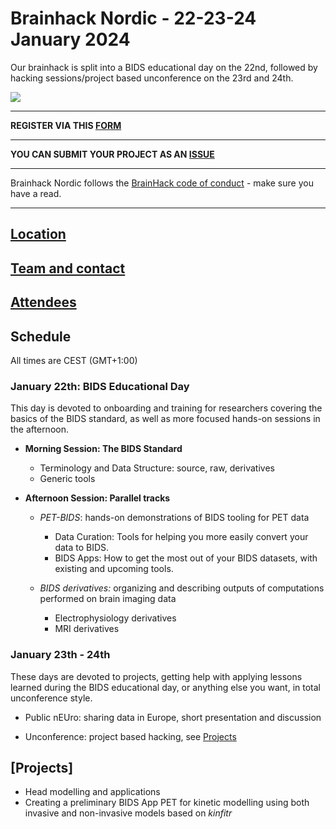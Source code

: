 # Brainhack Nordic - 22-23-24 January 2024

Our brainhack is split into a BIDS educational day on the 22nd, followed by hacking sessions/project based unconference on the 23rd and 24th. 

<img src="https://github.com/openneuropet/outreach/blob/main/Brainhack-Nordic2021/braindk_small.png">

----------------------------------------------------------------------------------------------------
   **REGISTER VIA THIS [FORM](https://forms.gle/orGjjeJSNXYpcHAK7)**

----------------------------------------------------------------------------------------------------
   **YOU CAN SUBMIT YOUR PROJECT AS AN [ISSUE](https://github.com/openneuropet/outreach/issues/new/choose)**  

----------------------------------------------------------------------------------------------------    
Brainhack Nordic follows the [BrainHack code of conduct](https://github.com/openneuropet/outreach/blob/main/Brainhack-Nordic2021/code_of_conduct.md) - make sure you have a read.  

----------------------------------------------------------------------------------------------------  
## [Location](https://github.com/openneuropet/outreach/blob/main/Brainhack-Nordic2022/location.md)

## [Team and contact](https://github.com/openneuropet/outreach/blob/main/Brainhack-Nordic2022/team.md)

## [Attendees](https://github.com/openneuropet/outreach/blob/main/Brainhack-Nordic2022/attendees.md)

## Schedule

All times are CEST (GMT+1:00)

### January 22th: BIDS Educational Day

This day is devoted to onboarding and training for researchers covering the basics of the BIDS standard, as well as more focused hands-on sessions in the afternoon. 

- **Morning Session: The BIDS Standard**
   - Terminology and Data Structure: source, raw, derivatives
   - Generic tools

- **Afternoon Session: Parallel tracks**
   - *PET-BIDS*: hands-on demonstrations of BIDS tooling for PET data
      - Data Curation: Tools for helping you more easily convert your data to BIDS.
      - BIDS Apps: How to get the most out of your BIDS datasets, with existing and upcoming tools.

   - *BIDS derivatives:* organizing and describing outputs of computations performed on brain imaging data
      - Electrophysiology derivatives
      - MRI derivatives


### January 23th - 24th

These days are devoted to projects, getting help with applying lessons learned during the BIDS educational day, or anything else you want, in total unconference style. 

- Public nEUro: sharing data in Europe, short presentation and discussion

- Unconference: project based hacking, see [Projects](#projects)

## [Projects]
- Head modelling and applications
- Creating a preliminary BIDS App PET for kinetic modelling using both invasive and non-invasive models based on *kinfitr*